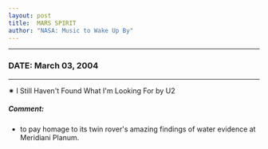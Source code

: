 ```yaml
---
layout: post
title:  MARS SPIRIT
author: "NASA: Music to Wake Up By"
---
```


----
### DATE: March 03, 2004
----
✷ I Still Haven't Found What I'm Looking For by U2

##### Comment:
* to pay homage to its twin rover's amazing findings of water evidence at Meridiani Planum.
